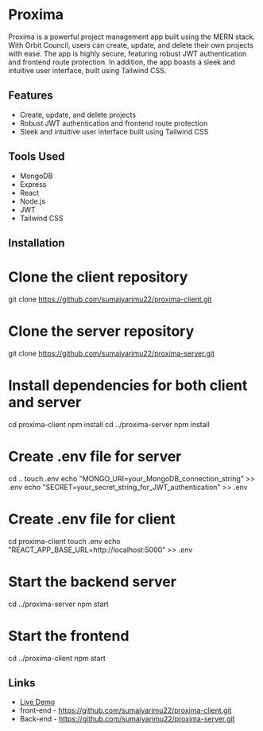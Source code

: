 # Proxima

Proxima is a powerful project management app built using the MERN stack. With Orbit Council, users can create, update, and delete their own projects with ease. The app is highly secure, featuring robust JWT authentication and frontend route protection. In addition, the app boasts a sleek and intuitive user interface, built using Tailwind CSS.

## Features

- Create, update, and delete projects
- Robust JWT authentication and frontend route protection
- Sleek and intuitive user interface built using Tailwind CSS

## Tools Used

- MongoDB
- Express
- React
- Node.js
- JWT
- Tailwind CSS

## Installation

# Clone the client repository
git clone https://github.com/sumaiyarimu22/proxima-client.git

# Clone the server repository
git clone https://github.com/sumaiyarimu22/proxima-server.git

# Install dependencies for both client and server
cd proxima-client
npm install
cd ../proxima-server
npm install

# Create .env file for server
cd ..
touch .env
echo "MONGO_URI=your_MongoDB_connection_string" >> .env
echo "SECRET=your_secret_string_for_JWT_authentication" >> .env

# Create .env file for client
cd proxima-client
touch .env
echo "REACT_APP_BASE_URL=http://localhost:5000" >> .env

# Start the backend server
cd ../proxima-server
npm start

# Start the frontend
cd ../proxima-client
npm start



## Links

- [Live Demo](https://proxima-prooo.netlify.app)
- front-end - https://github.com/sumaiyarimu22/proxima-client.git
- Back-end - https://github.com/sumaiyarimu22/proxima-server.git

